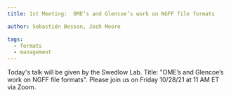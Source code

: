 ```yaml
---
title: 1st Meeting:  OME’s and Glencoe’s work on NGFF file formats

author: Sebastién Besson, Josh Moore

tags:
  - formats
  - management
---
```


Today's talk will be given by the Swedlow Lab. Title: "OME’s and Glencoe’s work on NGFF file formats".
Please join us on Friday 10/28/21 at 11 AM ET via Zoom.

